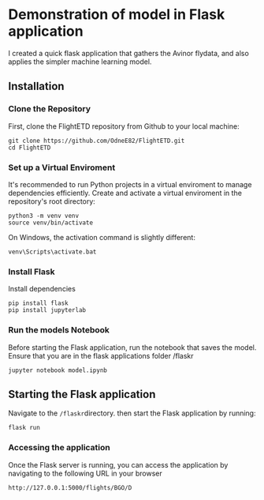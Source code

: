 # Demonstration of model in Flask application
I created a quick flask application that gathers the Avinor flydata, and also applies the simpler machine learning model.

## Installation
### Clone the Repository
First, clone the FlightETD repository from Github to your local machine:

```git
git clone https://github.com/OdneE82/FlightETD.git
cd FlightETD
```
### Set up a Virtual Enviroment
It's recommended to run Python projects in a virtual enviroment to manage dependencies efficiently. Create and activate a virtual enviroment in the repository's root directory:
```git
python3 -m venv venv
source venv/bin/activate
```
On Windows, the activation command is slightly different:
```git
venv\Scripts\activate.bat
```

### Install Flask
Install dependencies
```git
pip install flask
pip install jupyterlab
```

### Run the models Notebook
Before starting the Flask application, run the notebook that saves the model. Ensure that you are in the flask applications folder /flaskr
```git
jupyter notebook model.ipynb
```

## Starting the Flask application
Navigate to the `/flaskr`directory. then start the Flask application by running:
```git
flask run
```

### Accessing the application
Once the Flask server is running, you can access the application by navigating to the following URL in your browser
```git
http://127.0.0.1:5000/flights/BGO/D
```
